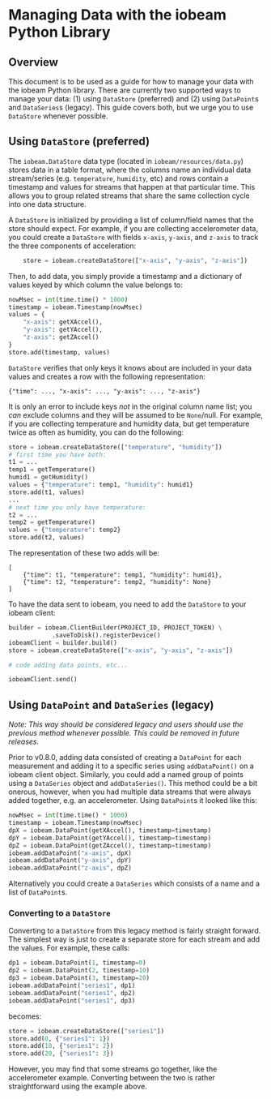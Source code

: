 # Managing Data with the iobeam Python Library

## Overview

This document is to be used as a guide for how to manage your data with
the iobeam Python library. There are currently two supported ways to
manage your data: (1) using `DataStore` (preferred) and (2) using `DataPoint`s
and `DataSeries`s (legacy). This guide covers both, but we urge you to use
`DataStore` whenever possible.

## Using `DataStore` (**preferred**)

The `iobeam.DataStore` data type (located in `iobeam/resources/data.py`) stores
data in a table format, where the columns name an individual data stream/series
(e.g. `temperature`, `humidity`, etc) and rows contain a timestamp and values for
streams that happen at that particular time. This allows you to group related streams
that share the same collection cycle into one data structure.

A `DataStore` is initialized by providing a list of column/field names that
the store should expect. For example, if you are collecting accelerometer
data, you could create a `DataStore` with fields `x-axis`, `y-axis`, and
`z-axis` to track the three components of acceleration:
```python
    store = iobeam.createDataStore(["x-axis", "y-axis", "z-axis"])
```

Then, to add data, you simply provide a timestamp and a dictionary of values
keyed by which column the value belongs to:
```python
nowMsec = int(time.time() * 1000)
timestamp = iobeam.Timestamp(nowMsec)
values = {
    "x-axis": getXAccel(),
    "y-axis": getYAccel(),
    "z-axis": getZAccel()
}
store.add(timestamp, values)
```

`DataStore` verifies that only keys it knows about are included in your data
values and creates a row with the following representation:

    {"time": ..., "x-axis": ..., "y-axis": ..., "z-axis"}

It is only an error to include keys _not_ in the original column name list;
you _can_ exclude columns and they will be assumed to be `None`/null. For
example, if you are collecting temperature and humidity data, but get
temperature twice as often as humidity, you can do the following:
```python
store = iobeam.createDataStore(["temperature", "humidity"])
# first time you have both:
t1 = ...
temp1 = getTemperature()
humid1 = getHumidity()
values = {"temperature": temp1, "humidity": humid1}
store.add(t1, values)
...
# next time you only have temperature:
t2 = ...
temp2 = getTemperature()
values = {"temperature": temp2}
store.add(t2, values)
```

The representation of these two adds will be:

    [
        {"time": t1, "temperature": temp1, "humidity": humid1},
        {"time": t2, "temperature": temp2, "humidity": None}
    ]

To have the data sent to iobeam, you need to add the `DataStore` to your
iobeam client:
```python
builder = iobeam.ClientBuilder(PROJECT_ID, PROJECT_TOKEN) \
            .saveToDisk().registerDevice()
iobeamClient = builder.build()
store = iobeam.createDataStore(["x-axis", "y-axis", "z-axis"])

# code adding data points, etc...

iobeamClient.send()
```

## Using `DataPoint` and `DataSeries` (**legacy**)
_Note: This way should be considered legacy and users should use the previous
method whenever possible. This could be removed in future releases._

Prior to v0.8.0, adding data consisted of creating a `DataPoint` for each
measurement and adding it to a specific series using `addDataPoint()` on a
iobeam client object. Similarly, you could add a named group of points using
a `DataSeries` object and `addDataSeries()`. This method could be a bit
onerous, however, when you had multiple data streams that were always added
together, e.g. an accelerometer. Using `DataPoint`s it looked like this:
```python
nowMsec = int(time.time() * 1000)
timestamp = iobeam.Timestamp(nowMsec)
dpX = iobeam.DataPoint(getXAccel(), timestamp=timestamp)
dpY = iobeam.DataPoint(getYAccel(), timestamp=timestamp)
dpZ = iobeam.DataPoint(getZAccel(), timestamp=timestamp)
iobeam.addDataPoint("x-axis", dpX)
iobeam.addDataPoint("y-axis", dpY)
iobeam.addDataPoint("z-axis", dpZ)
```

Alternatively you could create a `DataSeries` which consists of a name and a
list of `DataPoint`s.

### Converting to a `DataStore`

Converting to a `DataStore` from this legacy method is fairly straight
forward. The simplest way is just to create a separate store for each stream
and add the values. For example, these calls:
```python
dp1 = iobeam.DataPoint(1, timestamp=0)
dp2 = iobeam.DataPoint(2, timestamp=10)
dp3 = iobeam.DataPoint(3, timestamp=20)
iobeam.addDataPoint("series1", dp1)
iobeam.addDataPoint("series1", dp2)
iobeam.addDataPoint("series1", dp3)
```

becomes:
```python
store = iobeam.createDataStore(["series1"])
store.add(0, {"series1": 1})
store.add(10, {"series1": 2})
store.add(20, {"series1": 3})
```

However, you may find that some streams go together, like the accelerometer
example. Converting between the two is rather straightforward using the
example above.
